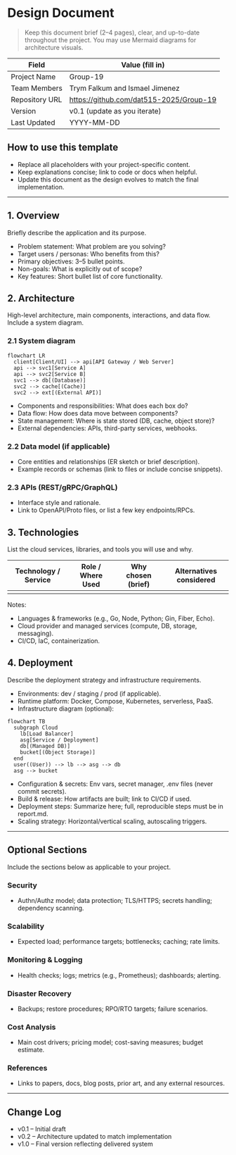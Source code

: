 # Design Document

> Keep this document brief (2–4 pages), clear, and up-to-date throughout the project.
> You may use Mermaid diagrams for architecture visuals.

| Field          | Value (fill in)              |
| -------------- | ---------------------------- |
| Project Name   |Group-19 |
| Team Members   |Trym Falkum and Ismael Jimenez|
| Repository URL |https://github.com/dat515-2025/Group-19|
| Version        | v0.1 (update as you iterate) |
| Last Updated   | YYYY-MM-DD                   |

## How to use this template

- Replace all placeholders with your project-specific content.
- Keep explanations concise; link to code or docs when helpful.
- Update this document as the design evolves to match the final implementation.

---

## 1. Overview

Briefly describe the application and its purpose.

- Problem statement: What problem are you solving?
- Target users / personas: Who benefits from this?
- Primary objectives: 3–5 bullet points.
- Non-goals: What is explicitly out of scope?
- Key features: Short bullet list of core functionality.

## 2. Architecture

High-level architecture, main components, interactions, and data flow. Include a system diagram.

### 2.1 System diagram

```mermaid
flowchart LR
  client[Client/UI] --> api[API Gateway / Web Server]
  api --> svc1[Service A]
  api --> svc2[Service B]
  svc1 --> db[(Database)]
  svc2 --> cache[(Cache)]
  svc2 --> ext[(External API)]
```

- Components and responsibilities: What does each box do?
- Data flow: How does data move between components?
- State management: Where is state stored (DB, cache, object store)?
- External dependencies: APIs, third-party services, webhooks.

### 2.2 Data model (if applicable)

- Core entities and relationships (ER sketch or brief description).
- Example records or schemas (link to files or include concise snippets).

### 2.3 APIs (REST/gRPC/GraphQL)

- Interface style and rationale.
- Link to OpenAPI/Proto files, or list a few key endpoints/RPCs.

## 3. Technologies

List the cloud services, libraries, and tools you will use and why.

| Technology / Service | Role / Where Used | Why chosen (brief) | Alternatives considered |
| -------------------- | ----------------- | ------------------ | ----------------------- |
|                      |                   |                    |                         |

Notes:

- Languages & frameworks (e.g., Go, Node, Python; Gin, Fiber, Echo).
- Cloud provider and managed services (compute, DB, storage, messaging).
- CI/CD, IaC, containerization.

## 4. Deployment

Describe the deployment strategy and infrastructure requirements.

- Environments: dev / staging / prod (if applicable).
- Runtime platform: Docker, Compose, Kubernetes, serverless, PaaS.
- Infrastructure diagram (optional):

```mermaid
flowchart TB
  subgraph Cloud
    lb[Load Balancer]
    asg[Service / Deployment]
    db[(Managed DB)]
    bucket[(Object Storage)]
  end
  user((User)) --> lb --> asg --> db
  asg --> bucket
```

- Configuration & secrets: Env vars, secret manager, .env files (never commit secrets).
- Build & release: How artifacts are built; link to CI/CD if used.
- Deployment steps: Summarize here; full, reproducible steps must be in report.md.
- Scaling strategy: Horizontal/vertical scaling, autoscaling triggers.

---

## Optional Sections

Include the sections below as applicable to your project.

### Security

- Authn/Authz model; data protection; TLS/HTTPS; secrets handling; dependency scanning.

### Scalability

- Expected load; performance targets; bottlenecks; caching; rate limits.

### Monitoring & Logging

- Health checks; logs; metrics (e.g., Prometheus); dashboards; alerting.

### Disaster Recovery

- Backups; restore procedures; RPO/RTO targets; failure scenarios.

### Cost Analysis

- Main cost drivers; pricing model; cost-saving measures; budget estimate.

### References

- Links to papers, docs, blog posts, prior art, and any external resources.

---

## Change Log

- v0.1 – Initial draft
- v0.2 – Architecture updated to match implementation
- v1.0 – Final version reflecting delivered system
